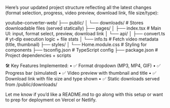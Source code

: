 Here’s your updated project structure reflecting all the latest changes (format selection, progress, video preview, download link, file size/type):

youtube-converter-web/
├── public/
│   └── downloads/                  # Stores downloadable files (served statically)
├── pages/
│   ├── index.tsx                   # Main UI: input, format select, preview, download link
│   └── api/
│       ├── convert.ts              # yt-dlp execution logic + file stats
│       └── info.ts                 # Fetch video metadata (title, thumbnail)
├── styles/
│   └── Home.module.css            # Styling for components
├── tsconfig.json                   # TypeScript config
├── package.json                    # Project dependencies + scripts

🛠 Key Features Implemented:
	•	✅ Format dropdown (MP3, MP4, GIF)
	•	✅ Progress bar (simulated)
	•	✅ Video preview with thumbnail and title
	•	✅ Download link with file size and type shown
	•	✅ Static downloads served from /public/downloads/

Let me know if you’d like a README.md to go along with this setup or want to prep for deployment on Vercel or Netlify.